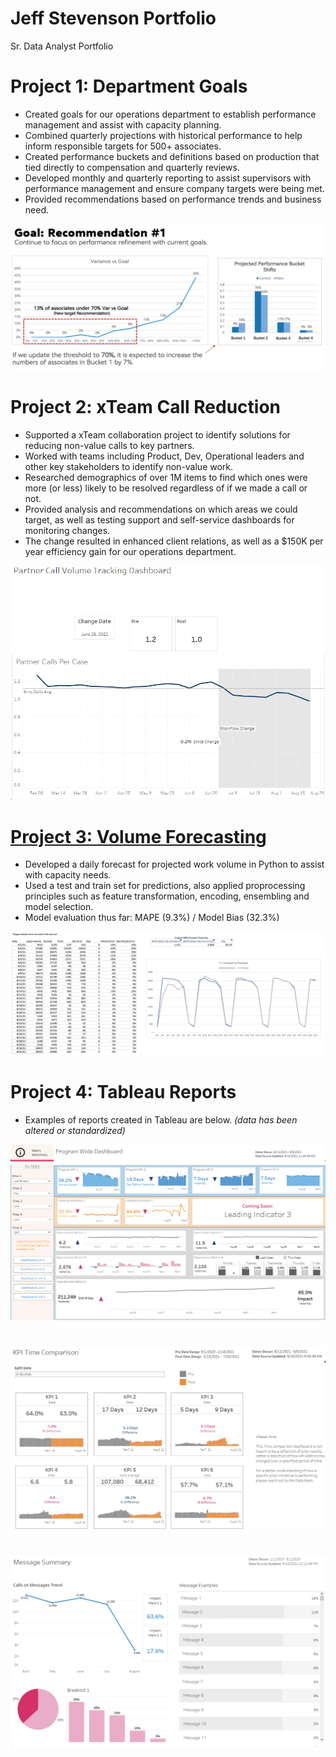 # Jeff Stevenson Portfolio
Sr. Data Analyst Portfolio
#

# Project 1: Department Goals
* Created goals for our operations department to establish performance management and assist with capacity planning.
* Combined quarterly projections with historical performance to help inform responsible targets for 500+ associates.
* Created performance buckets and definitions based on production that tied directly to compensation and quarterly reviews.
* Developed monthly and quarterly reporting to assist supervisors with performance management and ensure company targets were being met.
* Provided recommendations based on performance trends and business need.  

![](images/goal%20rec%202.png)
# 

# Project 2: xTeam Call Reduction
* Supported a xTeam collaboration project to identify solutions for reducing non-value calls to key partners.
* Worked with teams including Product, Dev, Operational leaders and other key stakeholders to identify non-value work.
* Researched demographics of over 1M items to find which ones were more (or less) likely to be resolved regardless of if we made a call or not.
* Provided analysis and recommendations on which areas we could target, as well as testing support and self-service dashboards for monitoring changes.
* The change resulted in enhanced client relations, as well as a $150K per year efficiency gain for our operations department.

![](images/Call%20tracking.png)
#

# [Project 3: Volume Forecasting](https://github.com/jeffstevenson90/kaggle/blob/main/cmm-tsf1.ipynb)
* Developed a daily forecast for projected work volume in Python to assist with capacity needs.
* Used a test and train set for predictions, also applied proprocessing principles such as feature transformation, encoding, ensembling and model selection.
* Model evaluation thus far: MAPE (9.3%) / Model Bias (32.3%)

![](images/forecast.png)
#

# Project 4: Tableau Reports
* Examples of reports created in Tableau are below. 
*(data has been altered or standardized)*

![](images/Program%20Wide.png)
#

![](images/Time%20comparison.png)
#

![](images/Message%20Summary.png)
